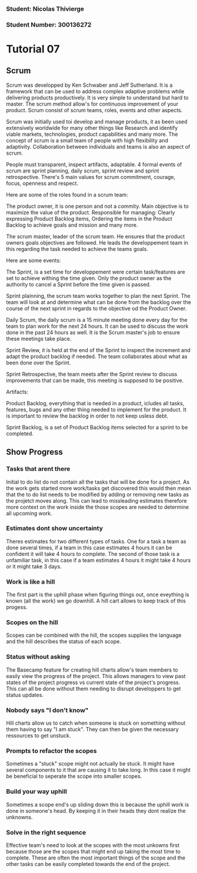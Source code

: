 ### Student: Nicolas Thivierge
### Student Number: 300136272

# Tutorial 07

## Scrum

Scrum was developped by Ken Schwaber and Jeff Sutherland. It is a framework that can be used to address complex adaptive problems while delivering products productively. It is very simple to understand but hard to master. The scrum method allow's for continuous improvement of your product. Scrum consist of scrum teams, roles, events and other aspects.

Scrum was initially used toi develop and manage products, it as been used extensively worldwide for many other things like Research and identify viable markets, technologies, product capabilities and many more. The concept of scrum is a small team of people with high flexibility and adaptivity. Collaboration between individuals and teams is also an aspect of scrum.

People must transparent, inspect artifacts, adaptable. 4 formal events of scrum are sprint planning, daily scrum, sprint review and sprint retrospective. There's 5 main values for scrum commitment, courage, focus, openness and respect.

Here are some of the roles found in a scrum team:

The product owner, it is one person and not a commity. Main objective is to maximize the value of the product. Responsible for managing: Clearly expressing Product Backlog items, Ordering the items in the Product Backlog to achieve goals and mission and many more.

The scrum master, leader of the scrum team. He ensures that the product owners goals objectives are followed. He leads the developpement team in this regarding the task needed to achieve the teams goals. 

Here are some events:

The Sprint, is a set time for developpement were certain task/features are set to achieve withing the time given. Only the product owner as the authority to cancel a Sprint before the time given is passed.

Sprint plainning, the scrum team works together to plan the next Sprint. The team will look at and determine what can be done from the backlog over the course of the next sprint in regards to the objective od the Product Owner.

Daily Scrum, the daily scrum is a 15 minute meeting done every day for the team to plan work for the next 24 hours. It can be used to discuss the work done in the past 24 hours as well. It is the Scrum master's job to ensure these meetings take place.

Sprint Review, it is held at the end of the Sprint to inspect the increment and adapt the product backlog if needed. The team collaborates about what as been done over the Sprint.

Sprint Retrospective, the team meets after the Sprint review to discuss improvements that can be made, this meeting is supposed to be positive.

Artifacts:

Product Backlog, everything that is needed in a product, icludes all tasks, features, bugs and any other thing needed to implement for the product. It is important to review the backlog in order to not keep usless debt.

Sprint Backlog, is a set of Product Backlog items selected for a sprint to be completed.

## Show Progress

### Tasks that arent there

Initial to do list do not contain all the tasks that will be done for a project. As the work gets started more work/tasks get discovered this would then mean that the to do list needs to be modified by adding or removing new tasks as the projetct moves along. This can lead to missleading estimates therefore more context on the work inside the those scopes are needed to determine all upcoming work.

### Estimates dont show uncertainty

Theres estimates for two different types of tasks. One for a task a team as done several times, if a team in this case estimates 4 hours it can be confident it will take 4 hours to complete. The second of those task is a unfamiliar task, in this case if a team estimates 4 hours it might take 4 hours or it might take 3 days.

### Work is like a hill

The first part is the uphill phase when figuring things out, once eveything is known (all the work) we go downhill. A hill cart allows to keep track of this progess.

### Scopes on the hill

Scopes can be combined with the hill, the scopes supplies the language and the hill describes the status of each scope.

### Status without asking

The Basecamp feature for creating hill charts allow's team members to easily view the progress of the project. This allows managers to view past states of the project progress vs current state of the project's progress. This can all be done without them needing to disrupt developpers to get status updates.

### Nobody says "I don't know"

Hill charts allow us to catch when someone is stuck on something without them having to say "I am stuck". They can then be given the necessary ressources to get unstuck.

### Prompts to refactor the scopes

Sometimes a "stuck" scope might not actually be stuck. It might have several components to it that are causing it to take long. In this case it might be beneficial to seperate the scope into smaller scopes.

### Build your way uphill

Sometimes a scope end's up sliding down this is because the uphill work is done in someone's head. By keeping it in their heads they dont realize the unknowns.

### Solve in the right sequence

Effective team's need to look at the scopes with the most unkowns first because those are the scopes that might end up taking the most time to complete. These are often the most important things of the scope and the other tasks can be easily completed towards the end of the project.
